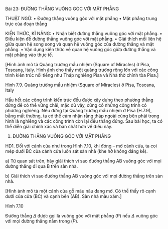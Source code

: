 Bài 23: ĐƯỜNG THẲNG VUÔNG GÓC VỚI MẶT PHẲNG

THUẬT NGỮ:
• Đường thẳng vuông góc với mặt phẳng
• Mặt phẳng trung trực của đoạn thẳng

KIẾN THỨC, KĨ NĂNG:
• Nhận biết đường thẳng vuông góc với mặt phẳng.
• Điều kiện để đường thẳng vuông góc với mặt phẳng.
• Giải thích mối liên hệ giữa quan hệ song song và quan hệ vuông góc của đường thẳng và mặt phẳng.
• Vận dụng kiến thức về quan hệ vuông góc giữa đường thẳng và mặt phẳng vào thực tế.

[Hình ảnh mô tả Quảng trường mầu nhiệm (Square of Miracles) ở Pisa, Toscana, Italy. Hình ảnh cho thấy một quảng trường rộng lớn với các công trình kiến trúc nổi tiếng như Tháp nghiêng Pisa và Nhà thờ chính tòa Pisa.]

Hình 7.9. Quảng trường mầu nhiệm (Square of Miracles) ở Pisa, Toscana, Italy

Hầu hết các công trình kiến trúc đều được xây dựng theo phương thẳng đứng để có thể vững chãi, mặc dù vậy, cũng có những công trình có phương nghiêng. Nếu đứng tại Quảng trường mầu nhiệm ở Pisa (H.7.9), bằng mắt thường, ta có thể cảm nhận rằng tháp ngoài cùng bên phải trong hình là nghiêng và các công trình còn lại đều thẳng đứng. Sau bài học, ta có thể diễn giải chính xác và bản chất hơn về điều này.

1. ĐƯỜNG THẲNG VUÔNG GÓC VỚI MẶT PHẲNG

HD1. Đối với cánh cửa như trong Hình 7.10, khi đóng – mở cánh cửa, ta coi mép dưới BC của cánh cửa luôn sát sàn nhà (khe hở không đáng kể).

a) Từ quan sát trên, hãy giải thích vì sao đường thẳng AB vuông góc với mọi đường thẳng đi qua B trên sàn nhà.

b) Giải thích vì sao đường thẳng AB vuông góc với mọi đường thẳng trên sàn nhà.

[Hình ảnh mô tả một cánh cửa gỗ màu nâu đang mở. Có thể thấy rõ cạnh dưới của cửa (BC) và cạnh bên (AB). Sàn nhà màu xám.]

Hình 7.10

Đường thẳng $\Delta$ được gọi là vuông góc với mặt phẳng $(P)$ nếu $\Delta$ vuông góc với mọi đường thẳng nằm trong $(P)$.